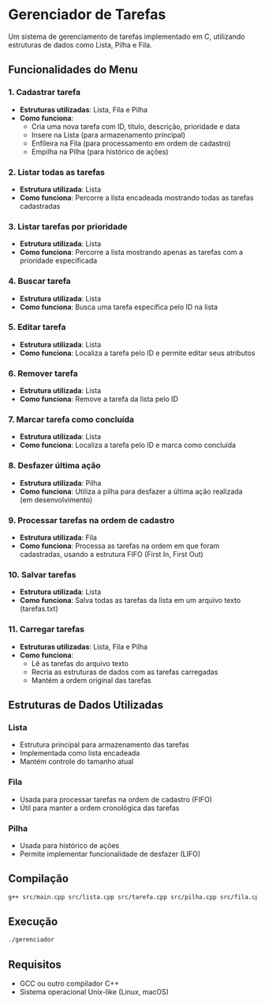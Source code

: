 # Gerenciador de Tarefas

Um sistema de gerenciamento de tarefas implementado em C, utilizando estruturas de dados como Lista, Pilha e Fila.

## Funcionalidades do Menu

### 1. Cadastrar tarefa

- **Estruturas utilizadas**: Lista, Fila e Pilha
- **Como funciona**:
  - Cria uma nova tarefa com ID, título, descrição, prioridade e data
  - Insere na Lista (para armazenamento principal)
  - Enfileira na Fila (para processamento em ordem de cadastro)
  - Empilha na Pilha (para histórico de ações)

### 2. Listar todas as tarefas

- **Estrutura utilizada**: Lista
- **Como funciona**: Percorre a lista encadeada mostrando todas as tarefas cadastradas

### 3. Listar tarefas por prioridade

- **Estrutura utilizada**: Lista
- **Como funciona**: Percorre a lista mostrando apenas as tarefas com a prioridade especificada

### 4. Buscar tarefa

- **Estrutura utilizada**: Lista
- **Como funciona**: Busca uma tarefa específica pelo ID na lista

### 5. Editar tarefa

- **Estrutura utilizada**: Lista
- **Como funciona**: Localiza a tarefa pelo ID e permite editar seus atributos

### 6. Remover tarefa

- **Estrutura utilizada**: Lista
- **Como funciona**: Remove a tarefa da lista pelo ID

### 7. Marcar tarefa como concluída

- **Estrutura utilizada**: Lista
- **Como funciona**: Localiza a tarefa pelo ID e marca como concluída

### 8. Desfazer última ação

- **Estrutura utilizada**: Pilha
- **Como funciona**: Utiliza a pilha para desfazer a última ação realizada (em desenvolvimento)

### 9. Processar tarefas na ordem de cadastro

- **Estrutura utilizada**: Fila
- **Como funciona**: Processa as tarefas na ordem em que foram cadastradas, usando a estrutura FIFO (First In, First Out)

### 10. Salvar tarefas

- **Estrutura utilizada**: Lista
- **Como funciona**: Salva todas as tarefas da lista em um arquivo texto (tarefas.txt)

### 11. Carregar tarefas

- **Estruturas utilizadas**: Lista, Fila e Pilha
- **Como funciona**:
  - Lê as tarefas do arquivo texto
  - Recria as estruturas de dados com as tarefas carregadas
  - Mantém a ordem original das tarefas

## Estruturas de Dados Utilizadas

### Lista

- Estrutura principal para armazenamento das tarefas
- Implementada como lista encadeada
- Mantém controle do tamanho atual

### Fila

- Usada para processar tarefas na ordem de cadastro (FIFO)
- Útil para manter a ordem cronológica das tarefas

### Pilha

- Usada para histórico de ações
- Permite implementar funcionalidade de desfazer (LIFO)

## Compilação

```bash
g++ src/main.cpp src/lista.cpp src/tarefa.cpp src/pilha.cpp src/fila.cpp -o gerenciador
```

## Execução

```bash
./gerenciador
```

## Requisitos

- GCC ou outro compilador C++
- Sistema operacional Unix-like (Linux, macOS)
